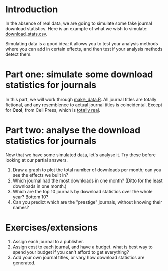# Introduction

In the absence of real data, we are going to simulate some fake
journal download statistics.  Here is an example of what we wish to
simulate:  [download_stats.csv](download_stats.csv).

Simulating data is a good idea; it allows you to test your analysis
methods where you can add in certain effects, and then test if your
analysis methods detect them.

# Part one: simulate some download statistics for journals

In this part, we will work through [make_data.R](make_data.R).  All
journal titles are totally fictional, and any resemblence to actual
journal titles is coincidental.  Except for **Cool**, from Cell Press,
which is [totally
real](http://cell.com/pb/assets/raw/journals/research/cell/cell-timeline-40/spoof.pdf).


# Part two: analyse the download statistics for journals

Now that we have some simulated data, let's analyse it.  Try these
before looking at our partial answers.

1. Draw a graph to plot the total number of downloads per month; can
   you see the effects we built in?
2. Which journal had the most downloads in one month?  (Ditto for the
   least downloads in one month.)
3. Which are the top 10 journals by download statistics over the whole
   year?  Bottom 10?
4. Can you predict which are the "prestige" journals, without knowing
   their names?




# Exercises/extensions

1. Assign each journal to a publisher.
2. Assign cost to each journal, and have a budget.  what is best way
   to spend your budget if you can't afford to get everything?
3. Add your own journal titles, or vary how download statistics are generated.

